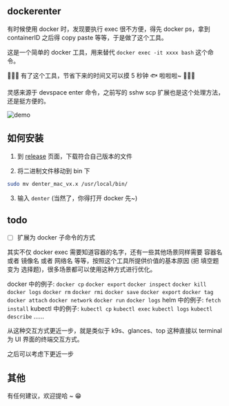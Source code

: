 ## dockerenter 

有时候使用 docker 时，发现要执行 exec 很不方便，得先 docker ps，拿到 containerID 之后得 copy paste 等等，于是做了这个工具。

这是一个简单的 docker 工具，用来替代  `docker exec -it xxxx bash`  这个命令。

🎉🎉🎉 有了这个工具，节省下来的时间又可以摸 5 秒钟 🐟 啦啦啦~  🎉🎉🎉

灵感来源于 devspace enter 命令，之前写的 sshw scp 扩展也是这个处理方法，还是挺方便的。

![demo](demo.gif)


## 如何安装

1. 到 [release](https://github.com/iamlongalong/dockerenter/releases) 页面，下载符合自己版本的文件

2. 将二进制文件移动到 bin 下
```bash
sudo mv denter_mac_vx.x /usr/local/bin/
```

3. 输入 `denter` (当然了，你得打开 docker 先~)


## todo

- [ ] 扩展为 docker 子命令的方式

其实不仅 docker exec 需要知道容器的名字，还有一些其他场景同样需要 容器名 或者 镜像名 或者 网络名 等等，按照这个工具所提供价值的基本原因 (把 填空题 变为 选择题)，很多场景都可以使用这种方式进行优化。

docker 中的例子: `docker cp` `docker export` `docker inspect` `docker kill` `docker logs` `docker rm` `docker rmi` `docker save` `docker export` `docker tag` `docker attach` `docker network` `docker run` `docker logs`
helm 中的例子: `fetch` `install`
kubectl 中的例子: `kubectl cp` `kubectl exec` `kubectl logs` `kubectl describe` ……

从这种交互方式更近一步，就是类似于 k9s、glances、top 这种直接以 terminal 为 UI 界面的终端交互方式。

之后可以考虑下更近一步

## 其他

有任何建议，欢迎提哈 ~ 😁

